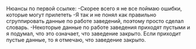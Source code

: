 Нюансы по первой ссылке:
    -Скорее всего я не все поймаю ошибки, которые могут прилететь
    -Я так и не понял как правильно сгруппировать данные по работе заведений, поэтому просто сделал словарь. 
    -Некоторые данные по работе заведения приходят пустыми и я подумал, что это означает, что заведение закрыто. Если приходит пустые данные, то я отмечаю, что заведение закрыто.
